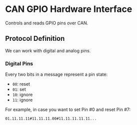 # CAN GPIO Hardware Interface

Controls and reads GPIO pins over CAN.

## Protocol Definition

We can work with digital and analog pins.

### Digital Pins

Every two bits in a message represent a pin state:
- `00`: reset
- `01`: set
- `10`: ignore
- `11`: ignore

For example, in case you want to set Pin #0 and reset Pin #7:
```
01.11.11.11#11.11.11.00#11.11.11.11.11...
```
